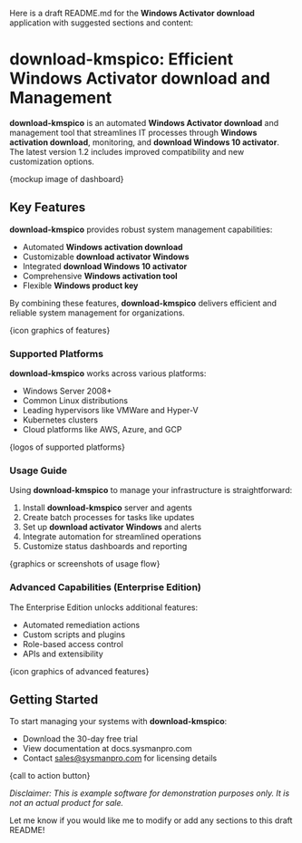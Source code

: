 Here is a draft README.md for the **Windows Activator download** application with suggested sections and content:

# **download-kmspico**: Efficient **Windows Activator download** and Management

**download-kmspico** is an automated **Windows Activator download** and management tool that streamlines IT processes through **Windows activation download**, monitoring, and **download Windows 10 activator**. The latest version 1.2 includes improved compatibility and new customization options.

{mockup image of dashboard}

## Key Features

**download-kmspico** provides robust system management capabilities:

- Automated **Windows activation download**
- Customizable **download activator Windows**
- Integrated **download Windows 10 activator**
- Comprehensive **Windows activation tool**
- Flexible **Windows product key**

By combining these features, **download-kmspico** delivers efficient and reliable system management for organizations.

{icon graphics of features}

### Supported Platforms

**download-kmspico** works across various platforms:

- Windows Server 2008+
- Common Linux distributions
- Leading hypervisors like VMWare and Hyper-V
- Kubernetes clusters
- Cloud platforms like AWS, Azure, and GCP

{logos of supported platforms}

### Usage Guide

Using **download-kmspico** to manage your infrastructure is straightforward:

1. Install **download-kmspico** server and agents
2. Create batch processes for tasks like updates
3. Set up **download activator Windows** and alerts
4. Integrate automation for streamlined operations
5. Customize status dashboards and reporting

{graphics or screenshots of usage flow}

### Advanced Capabilities (Enterprise Edition)

The Enterprise Edition unlocks additional features:

- Automated remediation actions
- Custom scripts and plugins
- Role-based access control
- APIs and extensibility

{icon graphics of advanced features}

## Getting Started

To start managing your systems with **download-kmspico**:

- Download the 30-day free trial
- View documentation at docs.sysmanpro.com
- Contact sales@sysmanpro.com for licensing details

{call to action button}

_Disclaimer: This is example software for demonstration purposes only. It is not an actual product for sale._

Let me know if you would like me to modify or add any sections to this draft README!